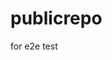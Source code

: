 # publicrepo
for e2e test





















































































































































































































































































































































































































































































































































































































































































































































































































































































































































































































































































































































































































































































































































































































































































































































































































































































































































































































































































































































































































































































































































































































































































































































































































































































































































































































































































































































































































































































































































































































































































































































































































































































































































































































































































































































































































































































































































































































































































































































































































































